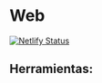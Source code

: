 # Web

[![Netlify Status](https://api.netlify.com/api/v1/badges/b4f1c45d-7302-4fdb-8a7a-748e54df4b13/deploy-status)](https://app.netlify.com/sites/antoniopg/deploys)




## Herramientas:

